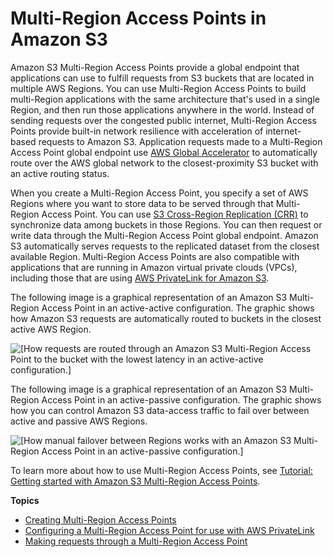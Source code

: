 # Multi\-Region Access Points in Amazon S3<a name="MultiRegionAccessPoints"></a>

Amazon S3 Multi\-Region Access Points provide a global endpoint that applications can use to fulfill requests from S3 buckets that are located in multiple AWS Regions\. You can use Multi\-Region Access Points to build multi\-Region applications with the same architecture that's used in a single Region, and then run those applications anywhere in the world\. Instead of sending requests over the congested public internet, Multi\-Region Access Points provide built\-in network resilience with acceleration of internet\-based requests to Amazon S3\. Application requests made to a Multi\-Region Access Point global endpoint use [AWS Global Accelerator](https://docs.aws.amazon.com/global-accelerator/latest/dg/) to automatically route over the AWS global network to the closest\-proximity S3 bucket with an active routing status\. 

When you create a Multi\-Region Access Point, you specify a set of AWS Regions where you want to store data to be served through that Multi\-Region Access Point\. You can use [S3 Cross\-Region Replication \(CRR\)](http://aws.amazon.com/s3/features/replication/) to synchronize data among buckets in those Regions\. You can then request or write data through the Multi\-Region Access Point global endpoint\. Amazon S3 automatically serves requests to the replicated dataset from the closest available Region\. Multi\-Region Access Points are also compatible with applications that are running in Amazon virtual private clouds \(VPCs\), including those that are using [AWS PrivateLink for Amazon S3](privatelink-interface-endpoints.md)\. 

The following image is a graphical representation of an Amazon S3 Multi\-Region Access Point in an active\-active configuration\. The graphic shows how Amazon S3 requests are automatically routed to buckets in the closest active AWS Region\.

![\[How requests are routed through an Amazon S3 Multi-Region Access Point to the bucket with the lowest latency in an active-active configuration.\]](http://docs.aws.amazon.com/AmazonS3/latest/userguide/images/MultiRegionAccessPoints.png)

 The following image is a graphical representation of an Amazon S3 Multi\-Region Access Point in an active\-passive configuration\. The graphic shows how you can control Amazon S3 data\-access traffic to fail over between active and passive AWS Regions\.

![\[How manual failover between Regions works with an Amazon S3 Multi-Region Access Point in an active-passive configuration.\]](http://docs.aws.amazon.com/AmazonS3/latest/userguide/images/MultiRegionAccessPointsFailover.png)

To learn more about how to use Multi\-Region Access Points, see [Tutorial: Getting started with Amazon S3 Multi\-Region Access Points](http://aws.amazon.com/getting-started/hands-on/getting-started-with-amazon-s3-multi-region-access-points/?ref=docs_gateway/amazons3/MultiRegionAccessPoints.html)\.

**Topics**
+ [Creating Multi\-Region Access Points](CreatingMultiRegionAccessPoints.md)
+ [Configuring a Multi\-Region Access Point for use with AWS PrivateLink](MultiRegionAccessConfiguration.md)
+ [Making requests through a Multi\-Region Access Point](MultiRegionAccessPointRequests.md)